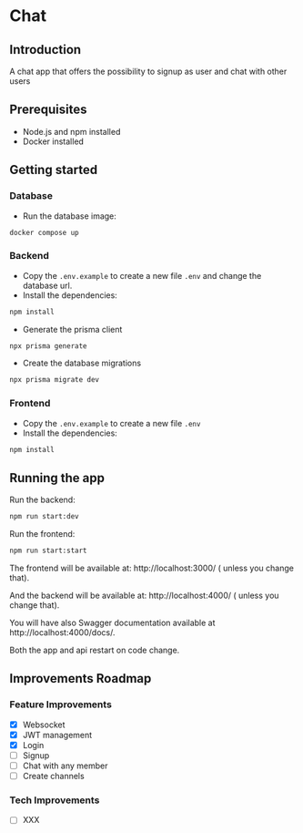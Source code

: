 # Chat

## Introduction

A chat app that offers the possibility to signup as user and chat with other users

## Prerequisites

- Node.js and npm installed
- Docker installed

## Getting started

### Database

- Run the database image:

```bash
docker compose up
```

### Backend

- Copy the `.env.example` to create a new file `.env` and change the database url.
- Install the dependencies:

```bash
npm install
```

- Generate the prisma client

```bash
npx prisma generate
```

- Create the database migrations

```bash
npx prisma migrate dev
```

### Frontend

- Copy the `.env.example` to create a new file `.env`
- Install the dependencies:

```bash
npm install
```

## Running the app

Run the backend:

```bash
npm run start:dev
```

Run the frontend:

```bash
npm run start:start
```

The frontend will be available at: http://localhost:3000/ ( unless you change that).

And the backend will be available at: http://localhost:4000/ ( unless you change that).

You will have also Swagger documentation available at http://localhost:4000/docs/.

Both the app and api restart on code change.

## Improvements Roadmap

### Feature Improvements

- [x] Websocket
- [x] JWT management
- [x] Login
- [ ] Signup
- [ ] Chat with any member
- [ ] Create channels

### Tech Improvements

- [ ] XXX
